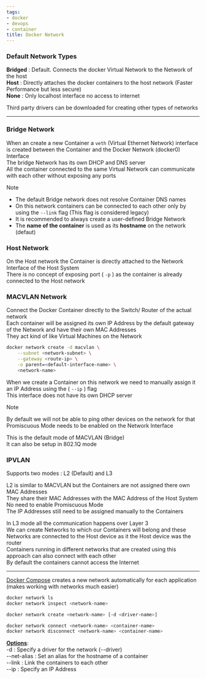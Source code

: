 ```yaml
---
tags:
- docker
- devops
- container
title: Docker Network
---
```


### Default Network Types

**Bridged** : Default. Connects the docker Virtual Network to the Network of the host  
**Host** : Directly attaches the docker containers to the host network (Faster Performance but less secure)  
**None** : Only localhost interface no access to internet

Third party drivers can be downloaded for creating other types of networks

---

### Bridge Network

When an create a new Container a `veth` (Virtual Ethernet Network) interface is created between the Container and the Docker Network (docker0) Interface  
The bridge Network has its own DHCP and DNS server  
All the container connected to the same Virtual Network can communicate with each other without exposing any ports

 > [!NOTE]
 > * The default Bridge network does not resolve Container DNS names
 > * On this network containers can be connected to each other only by using the `--link` flag (This flag is considered legacy)
 > * It is recommended to always create a user-defined Bridge Network
 > * The **name of the container** is used as its **hostname** on the network (defaut)

### Host Network

On the Host network the Container is directly attached to the Network Interface of the Host System  
There is no concept of exposing port ( `-p` ) as the container is already connected to the Host network

### MACVLAN Network

Connect the Docker Container directly to the Switch/ Router of the actual network  
Each container will be assigned its own IP Address by the default gateway of the Network and have their own MAC Addresses  
They act kind of like Virtual Machines on the Network

````bash
docker network create -d macvlan \
	--subnet <network-subnet> \
	--gateway <route-ip> \
	-o parent=<default-interface-name> \
	<network-name>
````

When we create a Container on this network we need to manually assign it an IP Address using the ( `--ip` ) flag  
This interface does not have its own DHCP server

 > [!NOTE]
 > By default we will not be able to ping other devices on the network for that Promiscuous Mode needs to be enabled on the Network Interface

This is the default mode of MACVLAN (Bridge)  
It can also be setup in 802.1Q mode

### IPVLAN

Supports two modes : L2 (Default) and L3

L2 is similar to MACVLAN but the Containers are not assigned there own MAC Addresses  
They share their MAC Addresses with the MAC Address of the Host System  
No need to enable Promiscuous Mode  
The IP Addresses still need to be assigned manually to the Containers

In L3 mode all the communication happens over Layer 3  
We can create Networks to which our Containers will belong and these Networks are connected to the Host device as it the Host device was the router  
Containers running in different networks that are created using this approach can also connect with each other  
By default the containers cannot access the Internet

---

[Docker Compose](docker-compose.md) creates a new network automatically for each application (makes working with networks much easier)

````bash
docker network ls
docker network inspect <network-name>

docker network create <network-name> [-d <driver-name>]

docker network connect <network-name> <container-name>
docker network disconnect <network-name> <container-name>
````

**<u>Options</u>**:  
-d : Specify a driver for the network (--driver)  
--net-alias : Set an alias for the hostname of a container  
--link : Link the containers to each other  
--ip : Specify an IP Address